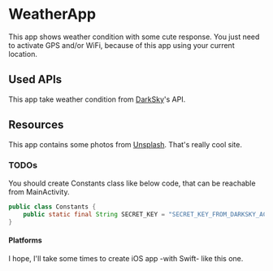 # WeatherApp
This app shows weather condition with some cute response. You just need to activate GPS and/or WiFi, because of this app using your current location.

## Used APIs
This app take weather condition from [DarkSky](https://darksky.net/dev/)'s API.

## Resources
This app contains some photos from [Unsplash](https://unsplash.com/). That's really cool site.

### TODOs
You should create Constants class like below code, that can be reachable from MainActivity.
```Java
public class Constants {
    public static final String SECRET_KEY = "SECRET_KEY_FROM_DARKSKY_ACCOUNT";
}
```

#### Platforms
I hope, I'll take some times to create iOS app -with Swift- like this one.
